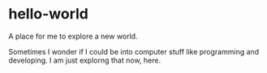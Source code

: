# hello-world
A place for me to explore a new world.

Sometimes I wonder if I could be into computer stuff like programming and developing. I am just explorng that now, here.
